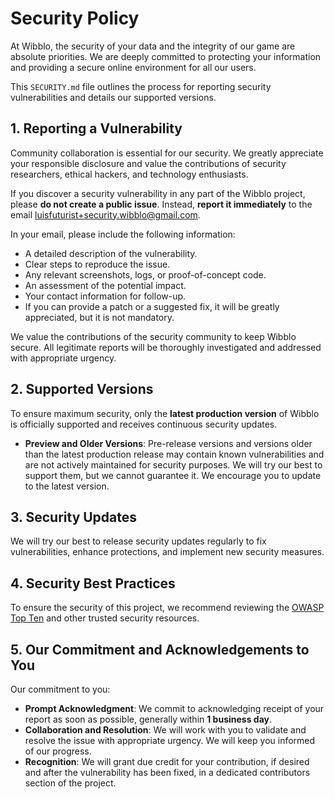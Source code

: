 # Security Policy

At Wibblo, the security of your data and the integrity of our game are absolute priorities. We are deeply committed to protecting your information and providing a secure online environment for all our users.

This `SECURITY.md` file outlines the process for reporting security vulnerabilities and details our supported versions.

## 1. Reporting a Vulnerability

Community collaboration is essential for our security. We greatly appreciate your responsible disclosure and value the contributions of security researchers, ethical hackers, and technology enthusiasts.

If you discover a security vulnerability in any part of the Wibblo project, please **do not create a public issue**. Instead, **report it immediately** to the email [luisfuturist+security.wibblo@gmail.com](mailto:luisfuturist+security.wibblo@gmail.com).

In your email, please include the following information:

* A detailed description of the vulnerability.
* Clear steps to reproduce the issue.
* Any relevant screenshots, logs, or proof-of-concept code.
* An assessment of the potential impact.
* Your contact information for follow-up.
* If you can provide a patch or a suggested fix, it will be greatly appreciated, but it is not mandatory.

We value the contributions of the security community to keep Wibblo secure. All legitimate reports will be thoroughly investigated and addressed with appropriate urgency.

## 2. Supported Versions

To ensure maximum security, only the **latest production version** of Wibblo is officially supported and receives continuous security updates.

* **Preview and Older Versions**: Pre-release versions and versions older than the latest production release may contain known vulnerabilities and are not actively maintained for security purposes. We will try our best to support them, but we cannot guarantee it. We encourage you to update to the latest version.

## 3. Security Updates

We will try our best to release security updates regularly to fix vulnerabilities, enhance protections, and implement new security measures.

## 4. Security Best Practices

To ensure the security of this project, we recommend reviewing the [OWASP Top Ten](https://owasp.org/www-project-top-ten/) and other trusted security resources.

## 5. Our Commitment and Acknowledgements to You

Our commitment to you:

* **Prompt Acknowledgment**: We commit to acknowledging receipt of your report as soon as possible, generally within **1 business day**.
* **Collaboration and Resolution**: We will work with you to validate and resolve the issue with appropriate urgency. We will keep you informed of our progress.
* **Recognition**: We will grant due credit for your contribution, if desired and after the vulnerability has been fixed, in a dedicated contributors section of the project.
